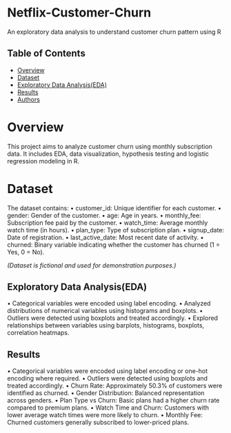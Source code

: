 # Netflix-Customer-Churn
An exploratory data analysis to understand customer churn pattern using R

## Table of Contents

- [Overview](#overview)
- [Dataset](#dataset)
- [Exploratory Data Analysis(EDA)](#eda)
- [Results](#results)
- [Authors](#authors)

# Overview

This project aims to analyze customer churn using monthly subscription data. It includes EDA, data visualization, hypothesis testing and logistic regression modeling in R.

# Dataset

The dataset contains:
•	customer_id: Unique identifier for each customer.
•	gender: Gender of the customer.
•	age: Age in years.
•	monthly_fee: Subscription fee paid by the customer.
•	watch_time: Average monthly watch time (in hours).
•	plan_type: Type of subscription plan.
•	signup_date: Date of registration.
•	last_active_date: Most recent date of activity.
•	churned: Binary variable indicating whether the customer has churned (1 = Yes, 0 = No).

*(Dataset is fictional and used for demonstration purposes.)*

## Exploratory Data Analysis(EDA)

•	Categorical variables were encoded using label encoding.
•	Analyzed distributions of numerical variables using histograms and boxplots.
•	Outliers were detected using boxplots and treated accordingly.
•	Explored relationships between variables using barplots, histograms, boxplots, correlation heatmaps.

## Results

•	Categorical variables were encoded using label encoding or one-hot encoding where required.
•	Outliers were detected using boxplots and treated accordingly.
•	Churn Rate: Approximately 50.3% of customers were identified as churned.
•	Gender Distribution: Balanced representation across genders.
•	Plan Type vs Churn: Basic plans had a higher churn rate compared to premium plans.
•	Watch Time and Churn: Customers with lower average watch times were more likely to churn.
•	Monthly Fee: Churned customers generally subscribed to lower-priced plans.

